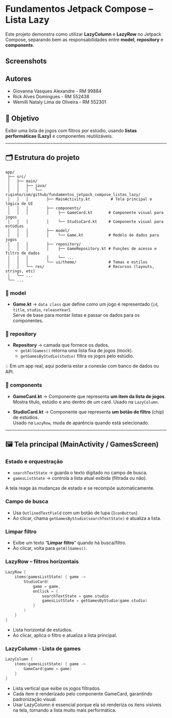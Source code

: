 # Fundamentos Jetpack Compose – Lista Lazy

Este projeto demonstra como utilizar **LazyColumn** e **LazyRow** no Jetpack Compose, separando bem as responsabilidades entre **model**, **repository** e **components**.

## Screenshots


## Autores
- Giovanna Vasques Alexandre - RM 99884
- Rick Alves Domingues - RM 552438
- Wemilli Nataly Lima de Oliveira - RM 552301

## 🎯 Objetivo
Exibir uma lista de jogos com filtros por estúdio, usando **listas performáticas (Lazy)** e componentes reutilizáveis.

---

## 🗂 Estrutura do projeto
```
app/
 ├── src/
 │   ├── main/
 │   │   ├── java/
 │   │   │   └── riqinho/com/github/fundamentos_jetpack_compose_listas_lazy/
 │   │   │        ├── MainActivity.kt         # Tela principal e lógica de UI
 │   │   │        ├── components/
 │   │   │        │    ├── GameCard.kt       # Componente visual para jogos
 │   │   │        │    └── StudioCard.kt     # Componente visual para estúdios
 │   │   │        ├── model/
 │   │   │        │    └── Game.kt           # Modelo de dados para jogos
 │   │   │        ├── repository/
 │   │   │        │    ├── GameRepository.kt # Funções de acesso e filtro de dados
 │   │   │        │    └── ...
 │   │   │        └── ui/theme/              # Temas e estilos
 │   │   └── res/                            # Recursos (layouts, strings, etc)
 │   └── ...
 └── ...
```

### 📂 model
- **Game.kt** → `data class` que define como um jogo é representado (`id`, `title`, `studio`, `releaseYear`).  
  Serve de base para montar listas e passar os dados para os componentes.

### 📂 repository
- **Repository** → camada que fornece os dados.  
  - `getAllGames()` retorna uma lista fixa de jogos (mock).  
  - `getGamesByStudio(studio)` filtra os jogos pelo estúdio.  

💡 Em um app real, aqui poderia estar a conexão com banco de dados ou API.

### 📂 components
- **GameCard.kt** → Componente que representa **um item da lista de jogos**.  
  Mostra título, estúdio e ano dentro de um card. Usado na `LazyColumn`.  

- **StudioCard.kt** → Componente que representa **um botão de filtro** (chip) de estúdios.  
  Usado na `LazyRow`, muda de aparência quando está selecionado.

---

## 🖼️ Tela principal (MainActivity / GamesScreen)

### Estado e orquestração
- `searchTextState` → guarda o texto digitado no campo de busca.  
- `gamesListState` → controla a lista atual exibida (filtrada ou não).  

A tela reage às mudanças de estado e se recompõe automaticamente.

### Campo de busca
- Usa `OutlinedTextField` com um botão de lupa (`IconButton`).  
- Ao clicar, chama `getGamesByStudio(searchTextState)` e atualiza a lista.

### Limpar filtro
- Exibe um texto “**Limpar filtro**” quando há busca/filtro.  
- Ao clicar, volta para `getAllGames()`.

### LazyRow – filtros horizontais
```kotlin
LazyRow {
    items(gamesListState) { game ->
        StudioCard(
            game = game,
            onClick = {
                searchTextState = game.studio
                gamesListState = getGamesByStudio(game.studio)
            }
        )
    }
}
```
- Lista horizontal de estúdios.
- Ao clicar, aplica o filtro e atualiza a lista principal.

### LazyColumn - Lista de games
```Kotlin
LazyColumn {
    items(gamesListState) { game ->
        GameCard(game = game)
    }
}
```
- Lista vertical que exibe os jogos filtrados.
- Cada item é renderizado pelo componente GameCard, garantindo padronização visual.
- Usar LazyColumn é essencial porque ela só renderiza os itens visíveis na tela, tornando a lista muito mais performática.

